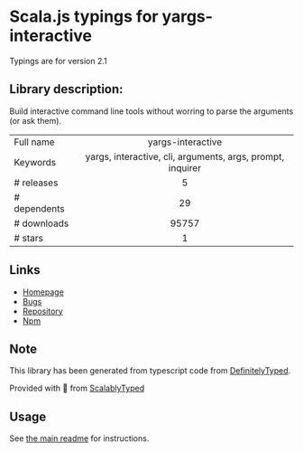 
# Scala.js typings for yargs-interactive

Typings are for version 2.1

## Library description:
Build interactive command line tools without worring to parse the arguments (or ask them).

|                    |                 |
| ------------------ | :-------------: |
| Full name          | yargs-interactive |
| Keywords           | yargs, interactive, cli, arguments, args, prompt, inquirer |
| # releases         | 5 |
| # dependents       | 29 |
| # downloads        | 95757 |
| # stars            | 1 |

## Links
- [Homepage](https://github.com/nanovazquez/yargs-interactive#readme)
- [Bugs](https://github.com/nanovazquez/yargs-interactive/issues)
- [Repository](https://github.com/nanovazquez/yargs-interactive)
- [Npm](https://www.npmjs.com/package/yargs-interactive)
    


## Note
This library has been generated from typescript code from [DefinitelyTyped](https://definitelytyped.org).

Provided with :purple_heart: from [ScalablyTyped](https://github.com/oyvindberg/ScalablyTyped)

## Usage
See [the main readme](../../readme.md) for instructions.


